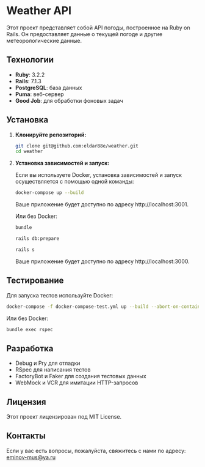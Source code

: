 # Weather API

Этот проект представляет собой API погоды, построенное на Ruby on Rails. Он предоставляет данные о текущей погоде и другие метеорологические данные.

## Технологии

- **Ruby**: 3.2.2
- **Rails**: 7.1.3
- **PostgreSQL**: база данных
- **Puma**: веб-сервер
- **Good Job**: для обработки фоновых задач

## Установка

1. **Клонируйте репозиторий:**

   ```bash
   git clone git@github.com:eldar88e/weather.git
   cd weather
    ```
2. **Установка зависимостей и запуск:**

   Если вы используете Docker, установка зависимостей и запуск осуществляется с помощью одной команды:
   ```bash
   docker-compose up --build
   ```
   Ваше приложение будет доступно по адресу http://localhost:3001.
   
   Или без Docker:
    ```bash
    bundle
    
    rails db:prepare
    
    rails s
   ```
   Ваше приложение будет доступно по адресу http://localhost:3000.

## Тестирование

Для запуска тестов используйте Docker:
```bash
docker-compose -f docker-compose-test.yml up --build --abort-on-container-exit
```

Или без Docker:
```bash
bundle exec rspec
```

## Разработка
* Debug и Pry для отладки
* RSpec для написания тестов
* FactoryBot и Faker для создания тестовых данных
* WebMock и VCR для имитации HTTP-запросов

## Лицензия
Этот проект лицензирован под MIT License.

## Контакты
Если у вас есть вопросы, пожалуйста, свяжитесь с нами по адресу: eminov-mus@ya.ru
